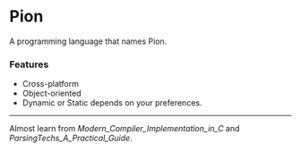 # Pion
A programming language that names Pion.
### Features
* Cross-platform
* Object-oriented
* Dynamic or Static depends on your preferences.

***
Almost learn from *Modern_Compiler_Implementation_in_C* and *ParsingTechs_A_Practical_Guide*.

